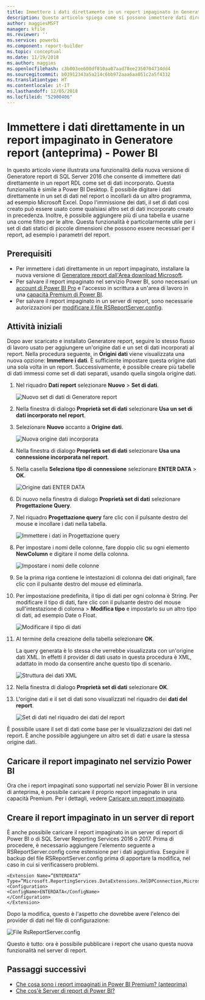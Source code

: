 ```yaml
---
title: Immettere i dati direttamente in un report impaginato in Generatore report (anteprima)
description: Questo articolo spiega come si possono immettere dati direttamente in un report impaginato in Generatore report.
author: maggiesMSFT
manager: kfile
ms.reviewer: ''
ms.service: powerbi
ms.component: report-builder
ms.topic: conceptual
ms.date: 11/19/2018
ms.author: maggies
ms.openlocfilehash: c3b003ee600df010aa07aad78ee2350704734dd4
ms.sourcegitcommit: b03912343a5a214c6bb972aaa6aa051c2a5f4332
ms.translationtype: HT
ms.contentlocale: it-IT
ms.lasthandoff: 12/05/2018
ms.locfileid: "52900406"
---
```

# <a name="enter-data-directly-in-a-paginated-report-in-report-builder-preview---power-bi"></a>Immettere i dati direttamente in un report impaginato in Generatore report (anteprima) - Power BI

In questo articolo viene illustrata una funzionalità della nuova versione di Generatore report di SQL Server 2016 che consente di immettere dati direttamente in un report RDL come set di dati incorporato.  Questa funzionalità è simile a Power BI Desktop. È possibile digitare i dati direttamente in un set di dati nel report o incollarli da un altro programma, ad esempio Microsoft Excel. Dopo l'immissione dei dati, il set di dati così creato può essere usato come qualsiasi altro set di dati incorporato creato in precedenza. Inoltre, è possibile aggiungere più di una tabella e usarne una come filtro per le altre. Questa funzionalità è particolarmente utile per i set di dati statici di piccole dimensioni che possono essere necessari per il report, ad esempio i parametri del report.
 
## <a name="prerequisites"></a>Prerequisiti

- Per immettere i dati direttamente in un report impaginato, installare la nuova versione di [Generatore report dall'Area download Microsoft](https://www.microsoft.com/download/details.aspx?id=53613). 
- Per salvare il report impaginato nel servizio Power BI, sono necessari un [account di Power BI Pro](service-self-service-signup-for-power-bi.md) e l'accesso in scrittura a un'area di lavoro in una [capacità Premium di Power BI](service-premium.md).
- Per salvare il report impaginato in un server di report, sono necessarie autorizzazioni per [modificare il file RSReportServer.config](#upload-the-paginated-report-to-a-report-server).

## <a name="get-started"></a>Attività iniziali

Dopo aver scaricato e installato Generatore report, seguire lo stesso flusso di lavoro usato per aggiungere un'origine dati e un set di dati incorporati al report. Nella procedura seguente, in **Origini dati** viene visualizzata una nuova opzione: **Immettere i dati**.  È sufficiente impostare questa origine dati una sola volta in un report. Successivamente, è possibile creare più tabelle di dati immessi come set di dati separati, usando quella singola origine dati.

1. Nel riquadro **Dati report** selezionare **Nuovo** > **Set di dati**.

    ![Nuovo set di dati di Generatore report](media/paginated-reports-enter-data/paginated-new-dataset.png)

1. Nella finestra di dialogo **Proprietà set di dati** selezionare **Usa un set di dati incorporato nel report**.

1. Selezionare **Nuovo** accanto a **Origine dati**.

    ![Nuova origine dati incorporata](media/paginated-reports-enter-data/paginated-new-data-source.png)

1. Nella finestra di dialogo **Proprietà set di dati** selezionare **Usa una connessione incorporata nel report**.
2. Nella casella **Seleziona tipo di connessione** selezionare **ENTER DATA** > **OK**.

    ![Origine dati ENTER DATA](media/paginated-reports-enter-data/paginated-data-source-properties-enter-data.png)

1. Di nuovo nella finestra di dialogo **Proprietà set di dati** selezionare **Progettazione Query**.
2. Nel riquadro **Progettazione query** fare clic con il pulsante destro del mouse e incollare i dati nella tabella.

    ![Immettere i dati in Progettazione query](media/paginated-reports-enter-data/paginated-enter-data.png)

1. Per impostare i nomi delle colonne, fare doppio clic su ogni elemento **NewColumn** e digitare il nome della colonna.

    ![Impostare i nomi delle colonne](media/paginated-reports-enter-data/paginated-column-name.png)

1. Se la prima riga contiene le intestazioni di colonna dei dati originali, fare clic con il pulsante destro del mouse ed eliminarla.
    
9. Per impostazione predefinita, il tipo di dati per ogni colonna è String. Per modificare il tipo di dati, fare clic con il pulsante destro del mouse sull'intestazione di colonna > **Modifica tipo** e impostarlo su un altro tipo di dati, ad esempio Date o Float.

    ![Modificare il tipo di dati](media/paginated-reports-enter-data/paginated-data-type.png)

1. Al termine della creazione della tabella selezionare **OK**.  

    La query generata è lo stessa che verrebbe visualizzata con un'origine dati XML. In effetti il provider di dati usato in questa procedura è XML,  adattato in modo da consentire anche questo tipo di scenario.

    ![Struttura dei dati XML](media/paginated-reports-enter-data/paginated-xml-data.png)

12. Nella finestra di dialogo **Proprietà set di dati** selezionare **OK**.

13. L'origine dati e il set di dati sono visualizzati nel riquadro dei **dati del report**.

    ![Set di dati nel riquadro dei dati del report](media/paginated-reports-enter-data/paginated-report-data-pane.png)

È possibile usare il set di dati come base per le visualizzazioni dei dati nel report. È anche possibile aggiungere un altro set di dati e usare la stessa origine dati.

## <a name="upload-the-paginated-report-to-the-power-bi-service"></a>Caricare il report impaginato nel servizio Power BI

Ora che i report impaginati sono supportati nel servizio Power BI in versione di anteprima, è possibile caricare il proprio report impaginato in una capacità Premium. Per i dettagli, vedere [Caricare un report impaginato](paginated-reports-save-to-power-bi-service.md#upload-a-paginated-report).

## <a name="upload-the-paginated-report-to-a-report-server"></a>Creare il report impaginato in un server di report

È anche possibile caricare il report impaginato in un server di report di Power BI o di SQL Server Reporting Services 2016 o 2017. Prima di procedere, è necessario aggiungere l'elemento seguente a RSReportServer.config come estensione per i dati aggiuntiva. Eseguire il backup del file RSReportServer.config prima di apportare la modifica, nel caso in cui si verificassero problemi.

```
<Extension Name=”ENTERDATA” Type=”Microsoft.ReportingServices.DataExtensions.XmlDPConnection,Microsoft.ReportingServices.DataExtensions”>
<Configuration>
<ConfigName>ENTERDATA</ConfigName>
</Configuration>
</Extension>
```

Dopo la modifica, questo è l'aspetto che dovrebbe avere l'elenco dei provider di dati nel file di configurazione:

![File RsReportServer.config](media/paginated-reports-enter-data/paginated-rsreportserver-config-file.png)

Questo è tutto: ora è possibile pubblicare i report che usano questa nuova funzionalità nel server di report.

## <a name="next-steps"></a>Passaggi successivi

- [Che cosa sono i report impaginati in Power BI Premium? (anteprima)](paginated-reports-report-builder-power-bi.md)
- [Che cos'è Server di report di Power BI?](report-server/get-started.md)
